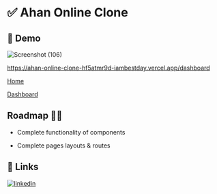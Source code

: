 
# ✅ Ahan Online Clone




##  👀 Demo 
![Screenshot (106)](https://user-images.githubusercontent.com/94782242/187092423-092a92ba-d04b-42dd-b180-31de32da8322.png)

https://ahan-online-clone-hf5atmr9d-iambestday.vercel.app/dashboard

[Home
](https://ahan-online-clone-hf5atmr9d-iambestday.vercel.app/)

[Dashboard
]([https://ahan-online-clone-hf5atmr9d-iambestday.vercel.app/](https://ahan-online-clone-hf5atmr9d-iambestday.vercel.app/dashboard))


## Roadmap 👨‍💻

- Complete functionality of components

- Complete pages layouts & routes 




## 🔗 Links
[![linkedin](https://img.shields.io/badge/linkedin-0A66C2?style=for-the-badge&logo=linkedin&logoColor=white)](https://www.linkedin.com/in/behrouz-asghari/)



